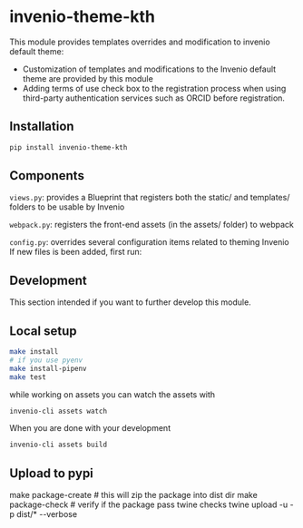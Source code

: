 # invenio-theme-kth
This module provides templates overrides and modification to invenio default theme:
- Customization of templates and modifications to the Invenio default theme are provided by this module
- Adding terms of use check box to the registration process when using third-party authentication services such as ORCID before registration.

## Installation
```bash
pip install invenio-theme-kth
```

## Components
`views.py`: provides a Blueprint that registers both the static/ and templates/ folders to be usable by Invenio

`webpack.py`: registers the front-end assets (in the assets/ folder) to webpack

`config.py`: overrides several configuration items related to theming Invenio If new files is been added, first run:

## Development
This section intended if you want to further develop this module.
## Local setup
```bash
make install
# if you use pyenv
make install-pipenv
make test
```

while working on assets you can watch the assets with
```bash
invenio-cli assets watch
```
When you are done with your development
```bash
invenio-cli assets build
```

## Upload to pypi
make package-create # this will zip the package into dist dir
make package-check # verify if the package pass twine checks
twine upload -u <USERNAME> -p <PASSWORD> dist/* --verbose